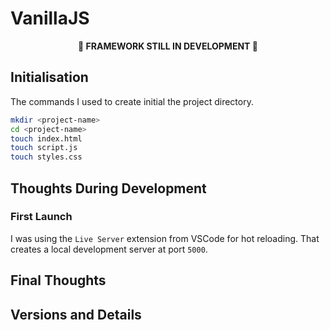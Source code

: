 # VanillaJS

<p align="center"><b>🚧 FRAMEWORK STILL IN DEVELOPMENT 🚧</b></p>

## Initialisation

The commands I used to create initial the project directory.

```bash
mkdir <project-name>
cd <project-name>
touch index.html
touch script.js
touch styles.css
```

## Thoughts During Development

### First Launch

I was using the `Live Server` extension from VSCode for hot reloading. That creates a local development server at port `5000`.

## Final Thoughts

## Versions and Details
